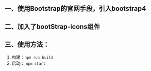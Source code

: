 ## 一、使用Bootstrap的官网手段，引入bootstrap4
## 二、加入了bootStrap-icons组件

## 三、使用方法：

1. 构建：`npm run build`
2. 启动： `npm start`

